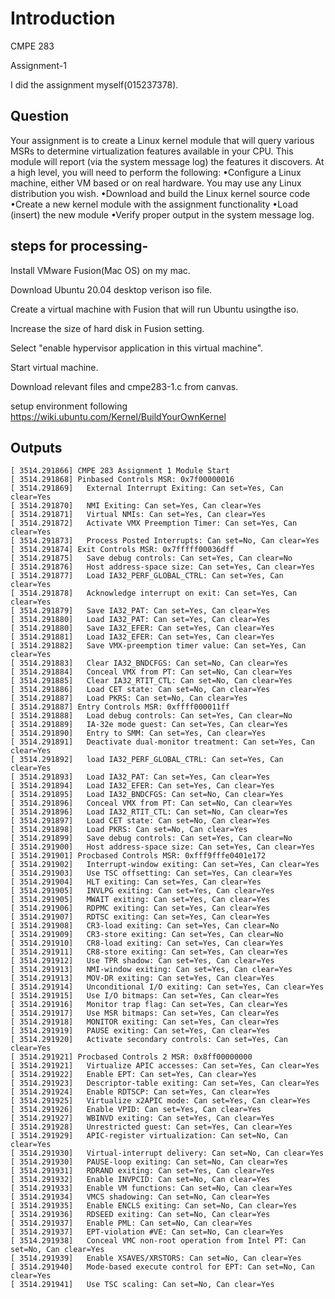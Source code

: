 # Introduction
CMPE 283

Assignment-1

I did the assignment myself(015237378).

## Question 
Your assignment is to create a Linux kernel module that will query various MSRs to determine 
virtualization features available in your CPU. This module will report (via the system message log) the 
features it discovers.
At a high level, you will need to perform the following:
•Configure a Linux machine, either VM based or on real hardware. You may use any Linux 
distribution you wish.
•Download and build the Linux kernel source code
•Create a new kernel module with the assignment functionality
•Load (insert) the new module
•Verify proper output in the system message log.


## steps for processing-


Install VMware Fusion(Mac OS) on my mac.

Download Ubuntu 20.04 desktop verison iso file.

Create a virtual machine with Fusion that will run Ubuntu usingthe iso.

Increase the size of hard disk in Fusion setting.

Select "enable hypervisor application in this virtual machine".

Start virtual machine.

Download relevant files and cmpe283-1.c from canvas.

setup environment following https://wiki.ubuntu.com/Kernel/BuildYourOwnKernel

## Outputs

```
[ 3514.291866] CMPE 283 Assignment 1 Module Start
[ 3514.291868] Pinbased Controls MSR: 0x7f00000016
[ 3514.291869]   External Interrupt Exiting: Can set=Yes, Can clear=Yes
[ 3514.291870]   NMI Exiting: Can set=Yes, Can clear=Yes
[ 3514.291871]   Virtual NMIs: Can set=Yes, Can clear=Yes
[ 3514.291872]   Activate VMX Preemption Timer: Can set=Yes, Can clear=Yes
[ 3514.291873]   Process Posted Interrupts: Can set=No, Can clear=Yes
[ 3514.291874] Exit Controls MSR: 0x7fffff00036dff
[ 3514.291875]   Save debug controls: Can set=Yes, Can clear=No
[ 3514.291876]   Host address-space size: Can set=Yes, Can clear=Yes
[ 3514.291877]   Load IA32_PERF_GLOBAL_CTRL: Can set=Yes, Can clear=Yes
[ 3514.291878]   Acknowledge interrupt on exit: Can set=Yes, Can clear=Yes
[ 3514.291879]   Save IA32_PAT: Can set=Yes, Can clear=Yes
[ 3514.291880]   Load IA32_PAT: Can set=Yes, Can clear=Yes
[ 3514.291880]   Save IA32_EFER: Can set=Yes, Can clear=Yes
[ 3514.291881]   Load IA32_EFER: Can set=Yes, Can clear=Yes
[ 3514.291882]   Save VMX-preemption timer value: Can set=Yes, Can clear=Yes
[ 3514.291883]   Clear IA32_BNDCFGS: Can set=No, Can clear=Yes
[ 3514.291884]   Conceal VMX from PT: Can set=No, Can clear=Yes
[ 3514.291885]   Clear IA32_RTIT_CTL: Can set=No, Can clear=Yes
[ 3514.291886]   Load CET state: Can set=No, Can clear=Yes
[ 3514.291887]   Load PKRS: Can set=No, Can clear=Yes
[ 3514.291887] Entry Controls MSR: 0xffff000011ff
[ 3514.291888]   Load debug controls: Can set=Yes, Can clear=No
[ 3514.291889]   IA-32e mode guest: Can set=Yes, Can clear=Yes
[ 3514.291890]   Entry to SMM: Can set=Yes, Can clear=Yes
[ 3514.291891]   Deactivate dual-monitor treatment: Can set=Yes, Can clear=Yes
[ 3514.291892]   load IA32_PERF_GLOBAL_CTRL: Can set=Yes, Can clear=Yes
[ 3514.291893]   Load IA32_PAT: Can set=Yes, Can clear=Yes
[ 3514.291894]   Load IA32_EFER: Can set=Yes, Can clear=Yes
[ 3514.291895]   Load IA32_BNDCFGS: Can set=No, Can clear=Yes
[ 3514.291896]   Conceal VMX from PT: Can set=No, Can clear=Yes
[ 3514.291896]   Load IA32_RTIT_CTL: Can set=No, Can clear=Yes
[ 3514.291897]   Load CET state: Can set=No, Can clear=Yes
[ 3514.291898]   Load PKRS: Can set=No, Can clear=Yes
[ 3514.291899]   Save debug controls: Can set=Yes, Can clear=No
[ 3514.291900]   Host address-space size: Can set=Yes, Can clear=Yes
[ 3514.291901] Procbased Controls MSR: 0xfff9fffe0401e172
[ 3514.291902]   Interrupt-window exiting: Can set=Yes, Can clear=Yes
[ 3514.291903]   Use TSC offsetting: Can set=Yes, Can clear=Yes
[ 3514.291904]   HLT exiting: Can set=Yes, Can clear=Yes
[ 3514.291905]   INVLPG exiting: Can set=Yes, Can clear=Yes
[ 3514.291905]   MWAIT exiting: Can set=Yes, Can clear=Yes
[ 3514.291906]   RDPMC exiting: Can set=Yes, Can clear=Yes
[ 3514.291907]   RDTSC exiting: Can set=Yes, Can clear=Yes
[ 3514.291908]   CR3-load exiting: Can set=Yes, Can clear=No
[ 3514.291909]   CR3-store exiting: Can set=Yes, Can clear=No
[ 3514.291910]   CR8-load exiting: Can set=Yes, Can clear=Yes
[ 3514.291911]   CR8-store exiting: Can set=Yes, Can clear=Yes
[ 3514.291912]   Use TPR shadow: Can set=Yes, Can clear=Yes
[ 3514.291913]   NMI-window exiting: Can set=Yes, Can clear=Yes
[ 3514.291913]   MOV-DR exiting: Can set=Yes, Can clear=Yes
[ 3514.291914]   Unconditional I/O exiting: Can set=Yes, Can clear=Yes
[ 3514.291915]   Use I/O bitmaps: Can set=Yes, Can clear=Yes
[ 3514.291916]   Monitor trap flag: Can set=Yes, Can clear=Yes
[ 3514.291917]   Use MSR bitmaps: Can set=Yes, Can clear=Yes
[ 3514.291918]   MONITOR exiting: Can set=Yes, Can clear=Yes
[ 3514.291919]   PAUSE exiting: Can set=Yes, Can clear=Yes
[ 3514.291920]   Activate secondary controls: Can set=Yes, Can clear=Yes
[ 3514.291921] Procbased Controls 2 MSR: 0x8ff00000000
[ 3514.291921]   Virtualize APIC accesses: Can set=Yes, Can clear=Yes
[ 3514.291922]   Enable EPT: Can set=Yes, Can clear=Yes
[ 3514.291923]   Descriptor-table exiting: Can set=Yes, Can clear=Yes
[ 3514.291924]   Enable RDTSCP: Can set=Yes, Can clear=Yes
[ 3514.291925]   Virtualize x2APIC mode: Can set=Yes, Can clear=Yes
[ 3514.291926]   Enable VPID: Can set=Yes, Can clear=Yes
[ 3514.291927]   WBINVD exiting: Can set=Yes, Can clear=Yes
[ 3514.291928]   Unrestricted guest: Can set=Yes, Can clear=Yes
[ 3514.291929]   APIC-register virtualization: Can set=No, Can clear=Yes
[ 3514.291930]   Virtual-interrupt delivery: Can set=No, Can clear=Yes
[ 3514.291930]   PAUSE-loop exiting: Can set=No, Can clear=Yes
[ 3514.291931]   RDRAND exiting: Can set=Yes, Can clear=Yes
[ 3514.291932]   Enable INVPCID: Can set=No, Can clear=Yes
[ 3514.291933]   Enable VM functions: Can set=No, Can clear=Yes
[ 3514.291934]   VMCS shadowing: Can set=No, Can clear=Yes
[ 3514.291935]   Enable ENCLS exiting: Can set=No, Can clear=Yes
[ 3514.291936]   RDSEED exiting: Can set=No, Can clear=Yes
[ 3514.291937]   Enable PML: Can set=No, Can clear=Yes
[ 3514.291937]   EPT-violation #VE: Can set=No, Can clear=Yes
[ 3514.291938]   Conceal VMC non-root operation from Intel PT: Can set=No, Can clear=Yes
[ 3514.291939]   Enable XSAVES/XRSTORS: Can set=No, Can clear=Yes
[ 3514.291940]   Mode-based execute control for EPT: Can set=No, Can clear=Yes
[ 3514.291941]   Use TSC scaling: Can set=No, Can clear=Yes

```

